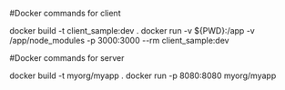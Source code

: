 #Docker commands for client

docker build -t client_sample:dev .
docker run -v ${PWD}:/app -v /app/node_modules -p 3000:3000 --rm client_sample:dev

#Docker commands for server

docker build -t myorg/myapp .
docker run -p 8080:8080 myorg/myapp

